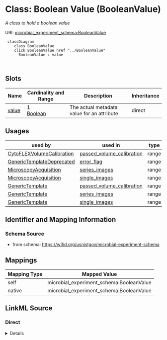 

# Class: Boolean Value (BooleanValue)




_A class to hold a boolean value_







URI: [microbial_experiment_schema:BooleanValue](https://w3id.org/usnistgov/microbial-experiment-schema/BooleanValue)






```mermaid
 classDiagram
    class BooleanValue
    click BooleanValue href "../BooleanValue"
      BooleanValue : value
        
      
```




<!-- no inheritance hierarchy -->


## Slots

| Name | Cardinality and Range | Description | Inheritance |
| ---  | --- | --- | --- |
| [value](value.md) | 1 <br/> [Boolean](Boolean.md) | The actual metadata value for an attribute | direct |





## Usages

| used by | used in | type | used |
| ---  | --- | --- | --- |
| [CytoFLEXVolumeCalibration](CytoFLEXVolumeCalibration.md) | [passed_volume_calibration](passed_volume_calibration.md) | range | [BooleanValue](BooleanValue.md) |
| [GenericTemplateDeprecated](GenericTemplateDeprecated.md) | [error_flag](error_flag.md) | range | [BooleanValue](BooleanValue.md) |
| [MicroscopyAcquisition](MicroscopyAcquisition.md) | [series_images](series_images.md) | range | [BooleanValue](BooleanValue.md) |
| [MicroscopyAcquisition](MicroscopyAcquisition.md) | [single_images](single_images.md) | range | [BooleanValue](BooleanValue.md) |
| [GenericTemplate](GenericTemplate.md) | [passed_volume_calibration](passed_volume_calibration.md) | range | [BooleanValue](BooleanValue.md) |
| [GenericTemplate](GenericTemplate.md) | [series_images](series_images.md) | range | [BooleanValue](BooleanValue.md) |
| [GenericTemplate](GenericTemplate.md) | [single_images](single_images.md) | range | [BooleanValue](BooleanValue.md) |






## Identifier and Mapping Information







### Schema Source


* from schema: https://w3id.org/usnistgov/microbial-experiment-schema




## Mappings

| Mapping Type | Mapped Value |
| ---  | ---  |
| self | microbial_experiment_schema:BooleanValue |
| native | microbial_experiment_schema:BooleanValue |







## LinkML Source

<!-- TODO: investigate https://stackoverflow.com/questions/37606292/how-to-create-tabbed-code-blocks-in-mkdocs-or-sphinx -->

### Direct

<details>
```yaml
name: BooleanValue
description: A class to hold a boolean value
title: Boolean Value
from_schema: https://w3id.org/usnistgov/microbial-experiment-schema
slots:
- value
slot_usage:
  value:
    name: value
    range: boolean

```
</details>

### Induced

<details>
```yaml
name: BooleanValue
description: A class to hold a boolean value
title: Boolean Value
from_schema: https://w3id.org/usnistgov/microbial-experiment-schema
slot_usage:
  value:
    name: value
    range: boolean
attributes:
  value:
    name: value
    description: The actual metadata value for an attribute
    title: value
    from_schema: https://w3id.org/usnistgov/microbial-experiment-schema
    rank: 1000
    alias: value
    owner: BooleanValue
    domain_of:
    - BooleanValue
    - NumberValue
    - StringValue
    - UriValue
    - DateValue
    - ArrayValue
    - ELabItemValue
    - FCInjectionModeValue
    - IncubationAtmosphereValue
    range: boolean
    required: true

```
</details>